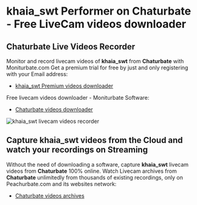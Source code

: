 # khaia_swt Performer on Chaturbate - Free LiveCam videos downloader

## Chaturbate Live Videos Recorder

Monitor and record livecam videos of **khaia_swt** from **Chaturbate** with Moniturbate.com
Get a premium trial for free by just and only registering with your Email address:
* [khaia_swt Premium videos downloader](https://moniturbate.com/request-demo-licence-key.html)

Free livecam videos downloader - Moniturbate Software:
* [Chaturbate videos downloader](https://moniturbate.com/moniturbate-download-software.html)

![khaia_swt livecam videos recorder](https://peachurnet.com/templates/moniturbate-software.png)


## Capture khaia_swt videos from the Cloud and watch your recordings on Streaming

Without the need of downloading a software, capture **khaia_swt** livecam videos from **Chaturbate** 100% online.
Watch Livecam archives from **Chaturbate** unlimitedly from thousands of existing recordings, only on Peachurbate.com and its websites network:
* [Chaturbate videos archives](https://peachurnet.com/)